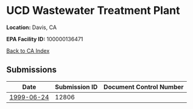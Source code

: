 # UCD  Wastewater Treatment Plant

**Location:** Davis, CA

**EPA Facility ID:** 100000136471

[Back to CA Index](../../index.md)

## Submissions

| Date | Submission ID | Document Control Number |
|------|--------------|-------------------------|
| [1999-06-24](submissions/12806.md) | 12806 |  |
